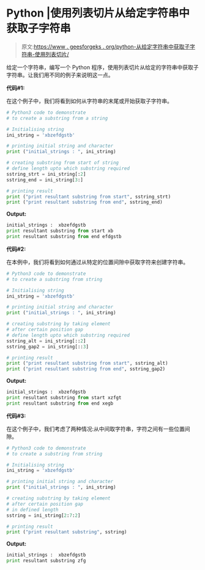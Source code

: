 # Python |使用列表切片从给定字符串中获取子字符串

> 原文:[https://www . geesforgeks . org/python-从给定字符串中获取子字符串-使用列表切片/](https://www.geeksforgeeks.org/python-get-the-substring-from-given-string-using-list-slicing/)

给定一个字符串，编写一个 Python 程序，使用列表切片从给定的字符串中获取子字符串。让我们用不同的例子来说明这一点。

**代码#1:**

在这个例子中，我们将看到如何从字符串的末尾或开始获取子字符串。

```py
# Python3 code to demonstrate
# to create a substring from a string

# Initialising string
ini_string = 'xbzefdgstb'

# printing initial string and character
print ("initial_strings : ", ini_string)

# creating substring from start of string
# define length upto which substring required
sstring_strt = ini_string[:2]
sstring_end = ini_string[3:]

# printing result
print ("print resultant substring from start", sstring_strt)
print ("print resultant substring from end", sstring_end)
```

**Output:**

```py
initial_strings :  xbzefdgstb
print resultant substring from start xb
print resultant substring from end efdgstb

```

**代码#2:**

在本例中，我们将看到如何通过从特定的位置间隙中获取字符来创建字符串。

```py
# Python3 code to demonstrate
# to create a substring from string

# Initialising string
ini_string = 'xbzefdgstb'

# printing initial string and character
print ("initial_strings : ", ini_string)

# creating substring by taking element
# after certain position gap
# define length upto which substring required
sstring_alt = ini_string[::2]
sstring_gap2 = ini_string[::3]

# printing result
print ("print resultant substring from start", sstring_alt)
print ("print resultant substring from end", sstring_gap2)
```

**Output:**

```py
initial_strings :  xbzefdgstb
print resultant substring from start xzfgt
print resultant substring from end xegb

```

**代码#3:**

在这个例子中，我们考虑了两种情况:从中间取字符串，字符之间有一些位置间隙。

```py
# Python3 code to demonstrate
# to create a substring from string

# Initialising string
ini_string = 'xbzefdgstb'

# printing initial string and character
print ("initial_strings : ", ini_string)

# creating substring by taking element
# after certain position gap
# in defined length
sstring = ini_string[2:7:2]

# printing result
print ("print resultant substring", sstring)
```

**Output:**

```py
initial_strings :  xbzefdgstb
print resultant substring zfg

```